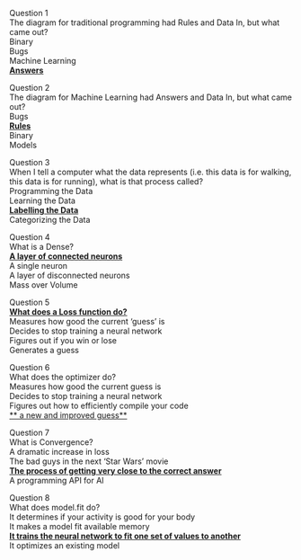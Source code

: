 
Question 1<br>
The diagram for traditional programming had Rules and Data In, but what came out?<br>
Binary<br>
Bugs<br>
Machine Learning<br>
<ins>**Answers**</ins><br>

Question 2<br>
The diagram for Machine Learning had Answers and Data In, but what came out?<br>
Bugs<br>
<ins>**Rules**</ins><br>
Binary<br>
Models<br>

Question 3<br>
When I tell a computer what the data represents (i.e. this data is for walking, this data is for running), what is that process called?<br>
Programming the Data<br>
Learning the Data<br>
**<ins>Labelling the Data</ins>**<br>
Categorizing the Data<br>

Question 4<br>
What is a Dense?<br>
**<ins>A layer of connected neurons</ins>**<br>
A single neuron<br>
A layer of disconnected neurons<br>
Mass over Volume<br>

Question 5<br>
<ins>**What does a Loss function do?**</ins><br>
Measures how good the current ‘guess’ is<br>
Decides to stop training a neural network<br>
Figures out if you win or lose<br>
Generates a guess<br>

Question 6<br>
What does the optimizer do?<br>
Measures how good the current guess is<br>
Decides to stop training a neural network<br>
Figures out how to efficiently compile your code<br>
<ins>** a new and improved guess**</ins><br>

Question 7<br>
What is Convergence?<br>
A dramatic increase in loss<br>
The bad guys in the next ‘Star Wars’ movie<br>
<ins>**The process of getting very close to the correct answer**</ins><br>
A programming API for AI<br>

Question 8<br>
What does model.fit do?<br>
It determines if your activity is good for your body<br>
It makes a model fit available memory<br>
<ins>**It trains the neural network to fit one set of values to another**</ins><br>
It optimizes an existing model<br>
